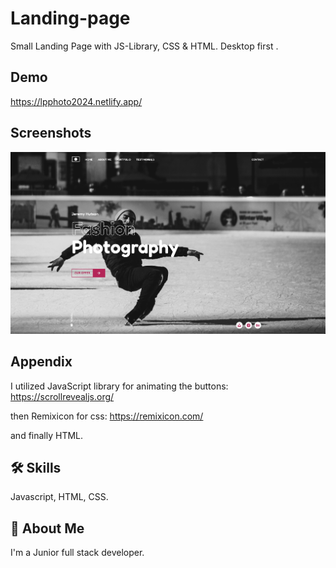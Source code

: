 
# Landing-page

Small Landing Page with JS-Library, CSS & HTML.
Desktop first .

## Demo
https://lpphoto2024.netlify.app/

## Screenshots
![App Screenshot](screen-shot/SCR-20240321-rudu.jpeg )


## Appendix

I utilized JavaScript library for animating the buttons: https://scrollrevealjs.org/

then Remixicon for css:
https://remixicon.com/

and finally HTML.



## 🛠 Skills
Javascript, HTML, CSS.


## 🚀 About Me
I'm a Junior full stack developer.
